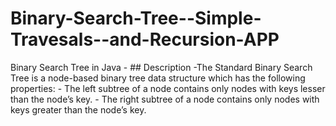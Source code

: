 # Binary-Search-Tree--Simple-Travesals--and-Recursion-APP
Binary Search Tree in Java  - ## Description  -The Standard Binary Search Tree is a node-based binary tree data structure which has the following properties: - The left subtree of a node contains only nodes with keys lesser than the node’s key. - The right subtree of a node contains only nodes with keys greater than the node’s key. 
